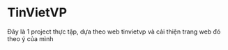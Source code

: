 # TinVietVP
Đây là 1 project thực tập, dựa theo web tinvietvp và cải thiện trang web đó theo ý của mình 
